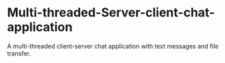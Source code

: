 # Multi-threaded-Server-client-chat-application
A multi-threaded client-server chat application with text messages and file transfer.

